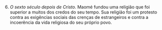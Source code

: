 ﻿6. *O sexto século depois de Cristo.* Maomé fundou uma religião que foi superior a muitos dos credos do seu tempo. Sua religião foi um protesto contra as exigências sociais das crenças de estrangeiros e contra a incoerência da vida religiosa do seu próprio povo.